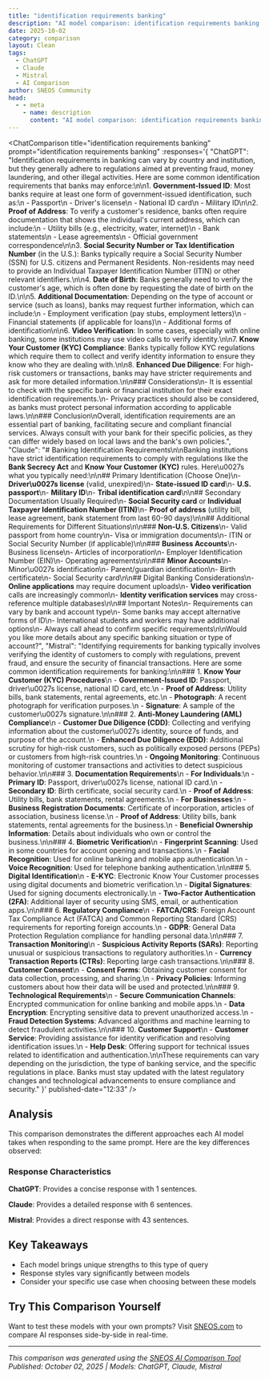 ```yaml
---
title: "identification requirements banking"
description: "AI model comparison: identification requirements banking..."
date: 2025-10-02
category: comparison
layout: Clean
tags:
  - ChatGPT
  - Claude
  - Mistral
  - AI Comparison
author: SNEOS Community
head:
  - - meta
    - name: description
      content: "AI model comparison: identification requirements banking..."
---
```


<ChatComparison
  title="identification requirements banking"
  prompt="identification requirements banking"
  :responses='{
    "ChatGPT": "Identification requirements in banking can vary by country and institution, but they generally adhere to regulations aimed at preventing fraud, money laundering, and other illegal activities. Here are some common identification requirements that banks may enforce:\n\n1. **Government-Issued ID**: Most banks require at least one form of government-issued identification, such as:\n   - Passport\n   - Driver's license\n   - National ID card\n   - Military ID\n\n2. **Proof of Address**: To verify a customer's residence, banks often require documentation that shows the individual's current address, which can include:\n   - Utility bills (e.g., electricity, water, internet)\n   - Bank statements\n   - Lease agreements\n   - Official government correspondence\n\n3. **Social Security Number or Tax Identification Number** (in the U.S.): Banks typically require a Social Security Number (SSN) for U.S. citizens and Permanent Residents. Non-residents may need to provide an Individual Taxpayer Identification Number (ITIN) or other relevant identifiers.\n\n4. **Date of Birth**: Banks generally need to verify the customer's age, which is often done by requesting the date of birth on the ID.\n\n5. **Additional Documentation**: Depending on the type of account or service (such as loans), banks may request further information, which can include:\n   - Employment verification (pay stubs, employment letters)\n   - Financial statements (if applicable for loans)\n   - Additional forms of identification\n\n6. **Video Verification**: In some cases, especially with online banking, some institutions may use video calls to verify identity.\n\n7. **Know Your Customer (KYC) Compliance**: Banks typically follow KYC regulations which require them to collect and verify identity information to ensure they know who they are dealing with.\n\n8. **Enhanced Due Diligence**: For high-risk customers or transactions, banks may have stricter requirements and ask for more detailed information.\n\n### Considerations\n- It is essential to check with the specific bank or financial institution for their exact identification requirements.\n- Privacy practices should also be considered, as banks must protect personal information according to applicable laws.\n\n### Conclusion\nOverall, identification requirements are an essential part of banking, facilitating secure and compliant financial services. Always consult with your bank for their specific policies, as they can differ widely based on local laws and the bank's own policies.",
    "Claude": "# Banking Identification Requirements\n\nBanking institutions have strict identification requirements to comply with regulations like the **Bank Secrecy Act** and **Know Your Customer (KYC)** rules. Here\u0027s what you typically need:\n\n## Primary Identification (Choose One)\n- **Driver\u0027s license** (valid, unexpired)\n- **State-issued ID card**\n- **U.S. passport**\n- **Military ID**\n- **Tribal identification card**\n\n## Secondary Documentation Usually Required\n- **Social Security card** or **Individual Taxpayer Identification Number (ITIN)**\n- **Proof of address** (utility bill, lease agreement, bank statement from last 60-90 days)\n\n## Additional Requirements for Different Situations\n\n### **Non-U.S. Citizens**\n- Valid passport from home country\n- Visa or immigration documents\n- ITIN or Social Security Number (if applicable)\n\n### **Business Accounts**\n- Business license\n- Articles of incorporation\n- Employer Identification Number (EIN)\n- Operating agreements\n\n### **Minor Accounts**\n- Minor\u0027s identification\n- Parent/guardian identification\n- Birth certificate\n- Social Security card\n\n## Digital Banking Considerations\n- **Online applications** may require document uploads\n- **Video verification** calls are increasingly common\n- **Identity verification services** may cross-reference multiple databases\n\n## Important Notes\n- Requirements can vary by bank and account type\n- Some banks may accept alternative forms of ID\n- International students and workers may have additional options\n- Always call ahead to confirm specific requirements\n\nWould you like more details about any specific banking situation or type of account?",
    "Mistral": "Identifying requirements for banking typically involves verifying the identity of customers to comply with regulations, prevent fraud, and ensure the security of financial transactions. Here are some common identification requirements for banking:\n\n### 1. **Know Your Customer (KYC) Procedures**\n   - **Government-Issued ID**: Passport, driver\u0027s license, national ID card, etc.\n   - **Proof of Address**: Utility bills, bank statements, rental agreements, etc.\n   - **Photograph**: A recent photograph for verification purposes.\n   - **Signature**: A sample of the customer\u0027s signature.\n\n### 2. **Anti-Money Laundering (AML) Compliance**\n   - **Customer Due Diligence (CDD)**: Collecting and verifying information about the customer\u0027s identity, source of funds, and purpose of the account.\n   - **Enhanced Due Diligence (EDD)**: Additional scrutiny for high-risk customers, such as politically exposed persons (PEPs) or customers from high-risk countries.\n   - **Ongoing Monitoring**: Continuous monitoring of customer transactions and activities to detect suspicious behavior.\n\n### 3. **Documentation Requirements**\n   - **For Individuals**:\n     - **Primary ID**: Passport, driver\u0027s license, national ID card.\n     - **Secondary ID**: Birth certificate, social security card.\n     - **Proof of Address**: Utility bills, bank statements, rental agreements.\n   - **For Businesses**:\n     - **Business Registration Documents**: Certificate of incorporation, articles of association, business license.\n     - **Proof of Address**: Utility bills, bank statements, rental agreements for the business.\n     - **Beneficial Ownership Information**: Details about individuals who own or control the business.\n\n### 4. **Biometric Verification**\n   - **Fingerprint Scanning**: Used in some countries for account opening and transactions.\n   - **Facial Recognition**: Used for online banking and mobile app authentication.\n   - **Voice Recognition**: Used for telephone banking authentication.\n\n### 5. **Digital Identification**\n   - **E-KYC**: Electronic Know Your Customer processes using digital documents and biometric verification.\n   - **Digital Signatures**: Used for signing documents electronically.\n   - **Two-Factor Authentication (2FA)**: Additional layer of security using SMS, email, or authentication apps.\n\n### 6. **Regulatory Compliance**\n   - **FATCA/CRS**: Foreign Account Tax Compliance Act (FATCA) and Common Reporting Standard (CRS) requirements for reporting foreign accounts.\n   - **GDPR**: General Data Protection Regulation compliance for handling personal data.\n\n### 7. **Transaction Monitoring**\n   - **Suspicious Activity Reports (SARs)**: Reporting unusual or suspicious transactions to regulatory authorities.\n   - **Currency Transaction Reports (CTRs)**: Reporting large cash transactions.\n\n### 8. **Customer Consent**\n   - **Consent Forms**: Obtaining customer consent for data collection, processing, and sharing.\n   - **Privacy Policies**: Informing customers about how their data will be used and protected.\n\n### 9. **Technological Requirements**\n   - **Secure Communication Channels**: Encrypted communication for online banking and mobile apps.\n   - **Data Encryption**: Encrypting sensitive data to prevent unauthorized access.\n   - **Fraud Detection Systems**: Advanced algorithms and machine learning to detect fraudulent activities.\n\n### 10. **Customer Support**\n   - **Customer Service**: Providing assistance for identity verification and resolving identification issues.\n   - **Help Desk**: Offering support for technical issues related to identification and authentication.\n\nThese requirements can vary depending on the jurisdiction, the type of banking service, and the specific regulations in place. Banks must stay updated with the latest regulatory changes and technological advancements to ensure compliance and security."
  }'
  published-date="12:33"
/>

## Analysis

This comparison demonstrates the different approaches each AI model takes when responding to the same prompt. Here are the key differences observed:

### Response Characteristics

**ChatGPT**: Provides a concise response with 1 sentences. 

**Claude**: Provides a detailed response with 6 sentences. 

**Mistral**: Provides a direct response with 43 sentences. 

## Key Takeaways

- Each model brings unique strengths to this type of query
- Response styles vary significantly between models
- Consider your specific use case when choosing between these models

## Try This Comparison Yourself

Want to test these models with your own prompts? Visit [SNEOS.com](https://sneos.com) to compare AI responses side-by-side in real-time.

---

*This comparison was generated using the [SNEOS AI Comparison Tool](https://sneos.com)*
*Published: October 02, 2025 | Models: ChatGPT, Claude, Mistral*
